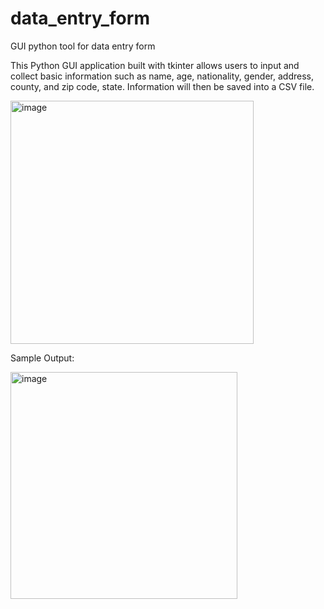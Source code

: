 # data_entry_form
GUI python tool for data entry form


This Python GUI application built with tkinter allows users to input and collect basic information such as name, age, nationality, gender, address, county, and zip code, state. 
Information will then be saved into a CSV file. 

<img width="389" alt="image" src="https://github.com/user-attachments/assets/b2e4c59f-fc08-4718-a954-c9f462de1826" />



Sample Output: 

<img width="363" alt="image" src="https://github.com/user-attachments/assets/c6039cdb-f094-4cc0-ba90-61eb0b104aa7" />
